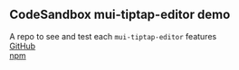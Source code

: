 ## CodeSandbox mui-tiptap-editor demo

A repo to see and test each `mui-tiptap-editor` features
<br />
[GitHub](https://github.com/tiavina-mika/html-code-parser)
<br />
[npm](https://www.npmjs.com/package/mui-tiptap-editor)
